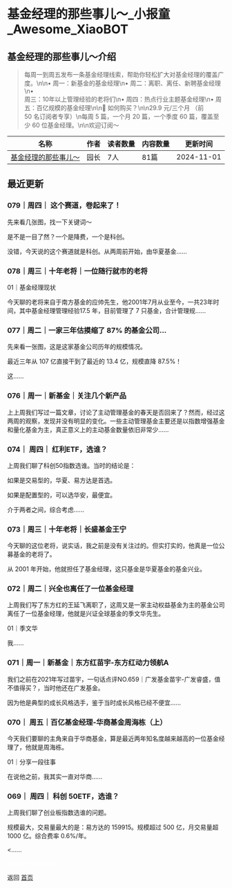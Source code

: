 # 基金经理的那些事儿～_小报童_Awesome_XiaoBOT

## 基金经理的那些事儿～介绍
> 每周一到周五发布一条基金经理线索，帮助你轻松扩大对基金经理的覆盖广度。\n\n• 周一：新基金的基金经理\n• 周二：离职、离任、新聘基金经理\n•  
周三：10年以上管理经验的老将们\n• 周四：热点行业主题基金经理\n• 周五：百亿规模的基金经理\n\n🛒 如何购买？\n\n29.9 元/三个月 （前  
50 名订阅者专享）\n每周 5 篇，一个月 20 篇，一个季度 60 篇，覆盖至少 60 位基金经理。\n\n欢迎订阅～  
  


|名称|作者|读者数量|内容数量|更新时间|
|---|---|---|---|---|
|[基金经理的那些事儿～](https://xiaobot.net/p/Seed001?refer=9c3f1c95-a052-465a-9902-f6d75080262a)|园长|7人|81篇|2024-11-01|

## 最近更新
### 079｜周四｜ 这个赛道，卷起来了！

先来看几张图，找一下关键词～

是不是一目了然？一个是降费，一个是科创。

没错，今天说的这个赛道就是科创。从两周前开始，由华夏基金......

### 078｜周三｜十年老将｜一位随行就市的老将

01｜基金经理现状

今天聊的老将来自于南方基金的应帅先生，他2001年7月从业至今，一共23年时间，其中基金经理管理经验17.5 年，目前管理了 7
只基金，合计管理规......

### 077｜周二｜一家三年估摸缩了 87% 的基金公司...

先来看一张图，这是这家基金公司历年的规模情况。

最近三年从 107 亿直接干到了最近的 13.4 亿，规模直降 87.5%！

这......

### 076｜周一｜新基金｜关注几个新产品

上上周我们写过一篇文章，讨论了主动管理基金的春天是否回来了？然而，经过这两周的观察，发现并没有明显的变化。一些主动管理基金主要还是以指数增强基金和量化基金为主，真正意义上的主动基金数量依旧非常少......

### 074｜ 周四｜ 红利ETF，选谁？

上周我们聊了科创50指数选谁。当时的结论是：

如果是交易型的，华夏、易方达是首选。

如果是配置型的，可以选华安，最便宜。

介于两者之间，综合考虑......

### 073｜周三｜十年老将｜长盛基金王宁

今天聊的这位老将，说实话，我之前是没有关注过的。但实打实的，他真是一位公募基金的老将了。

从 2001 年开始，他就担任了基金经理，这只基金是华夏基金的基金兴业。

### 072｜周二｜兴全也离任了一位基金经理

上周我们写了东方红的王延飞离职了，这周又是一家主动权益基金为主的基金公司离任了一位基金经理，他就是兴证全球基金的季文华先生。

01｜季文华

我......

### 071｜周一｜新基金｜东方红苗宇-东方红动力领航A

我们之前在2021年写过苗宇，一句话点评NO.659｜广发基金苗宇-广发睿盛，值不值得买？，当时他还在广发基金。

因为他是典型的成长风格选手，鉴于当时成长风格已经不便宜......

### 070｜ 周五｜百亿基金经理-华商基金周海栋（上）

今天我们要聊的主角来自于华商基金，算是最近两年知名度越来越高的一位基金经理了，他就是周海栋。

01｜分享一段往事

在说他之前，我其实一直对华商......

### 069｜ 周四｜ 科创 50ETF，选谁？

上周我们聊了创业板指数选谁的问题。

规模最大，交易量最大的是：易方达的 159915。规模超过 500 亿，月交易量超 1000 亿。综合费率 0.6%/年。

<......


<a href="https://github.com/Reno9527/awesome-xiaobot" style="color: white; text-decoration: none;">awesome-xiaobot</a>

返回 [首页](../README.md)
